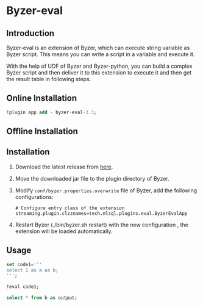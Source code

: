 # Byzer-eval

## Introduction

Byzer-eval is an extension of Byzer, which can execute string variable as Byzer script. This means
you can write a script in a variable and execute it.

With the help of UDF of Byzer and Byzer-python, you can build a complex Byzer script 
and then deliver it to this extension to execute it and then get the result table in following steps.

## Online Installation 

```sql
!plugin app add - byzer-eval-3.3;
```

## Offline Installation

## Installation

1. Download the latest release
   from [here](http://store.mlsql.tech/run?action=downloadPlugin&pluginType=MLSQL_PLUGIN&pluginName=byzer-eval-3.3&version=0.1.0-SNAPSHOT).
2. Move the downloaded jar file to the plugin directory of Byzer.
3. Modify `conf/byzer.properties.overwrite` file of Byzer, add the following configurations:

   ```properties
   # Configure entry class of the extension 
   streaming.plugin.clzznames=tech.mlsql.plugins.eval.ByzerEvalApp 
   ```

4. Restart Byzer (./bin/byzer.sh restart) with the new configuration , the extension will be loaded automatically.


## Usage

```sql
set code1='''
select 1 as a as b;
''';

!eval code1;

select * from b as output;
```
